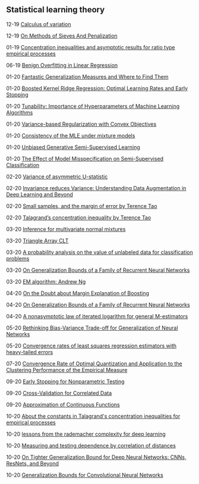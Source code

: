 
Statistical learning theory
------

12-19 [Calculus of variation](https://www.reed.edu/physics/faculty/wheeler/documents/Classical%20Field%20Theory/Class%20Notes/Field%20Theory%20Chapter%205.pdf)

12-19 [On Methods of Sieves And Penalization](https://projecteuclid.org/download/pdf_1/euclid.aos/1030741085)

01-19 [Concentration inequalities and asymptotic results for ratio type empirical processes](https://projecteuclid.org/euclid.aop/1151418495)

06-19 [Benign Overfitting in Linear Regression](https://arxiv.org/abs/1906.11300)

01-20 [Fantastic Generalization Measures and Where to Find Them](https://arxiv.org/pdf/1912.02178.pdf)

01-20 [Boosted Kernel Ridge Regression: Optimal Learning Rates and Early Stopping](http://www.jmlr.org/papers/volume20/18-063/18-063.pdf)

01-20 [Tunability: Importance of Hyperparameters of Machine Learning Algorithms](http://www.jmlr.org/papers/volume20/18-444/18-444.pdf)

01-20 [Variance-based Regularization with Convex Objectives](http://www.jmlr.org/papers/volume20/17-750/17-750.pdf)

01-20 [Consistency of the MLE under mixture models](https://arxiv.org/pdf/1607.01251.pdf)

01-20 [Unbiased Generative Semi-Supervised Learning](http://jmlr.csail.mit.edu/papers/volume15/foxroberts14a/foxroberts14a.pdf)

01-20 [The Effect of Model Misspecification on Semi-Supervised Classification](https://ieeexplore.ieee.org/document/5728822)

02-20 [Variance of asymmetric U-statistic](https://www.stat.berkeley.edu/~bartlett/courses/2013spring-stat210b/notes/5notes.pdf)

02-20 [Invariance reduces Variance: Understanding Data Augmentation in Deep Learning and Beyond](https://arxiv.org/pdf/1907.10905.pdf)

02-20 [Small samples, and the margin of error by Terence Tao](https://terrytao.wordpress.com/2008/10/10/small-samples-and-the-margin-of-error/)

02-20 [Talagrand’s concentration inequality by Terence Tao](https://terrytao.wordpress.com/2009/06/09/talagrands-concentration-inequality/)

03-20 [Inference for multivariate normal mixtures](https://www.sciencedirect.com/science/article/pii/S0047259X08002728)

03-20 [Triangle Array CLT](https://www.stat.berkeley.edu/users/pitman/s205f02/lecture10.pdf)

03-20 [A probability analysis on the value of unlabeled data for classification problems](http://tongzhang-ml.org/papers/icml00-unlabeled.pdf)

03-20 [On Generalization Bounds of a Family of Recurrent Neural Networks](https://arxiv.org/pdf/1910.12947.pdf)

03-20 [EM algorithm: Andrew Ng](http://cs229.stanford.edu/notes/cs229-notes8.pdf)

04-20 [On the Doubt about Margin Explanation of Boosting](https://arxiv.org/pdf/1009.3613.pdf)

04-20 [On Generalization Bounds of a Family of Recurrent Neural Networks](https://arxiv.org/pdf/1910.12947.pdf)

04-20 [A nonasymptotic law of iterated logarithm for general M-estimators](https://arxiv.org/pdf/1903.06576.pdf)

05-20 [Rethinking Bias-Variance Trade-off for Generalization of Neural Networks](https://arxiv.org/pdf/2002.11328.pdf)

05-20 [Convergence rates of least squares regression estimators with heavy-tailed errors
](https://www.stat.washington.edu/jaw/JAW-papers/jaw-han.aos.2019.pdf)

07-20 [Convergence Rate of Optimal Quantization and Application to the Clustering Performance of the Empirical Measure](http://jmlr.org/papers/volume21/18-804/18-804.pdf)

09-20 [Early Stopping for Nonparametric Testing](https://arxiv.org/pdf/1805.09950.pdf)

09-20 [Cross-Validation for Correlated Data](https://www.tandfonline.com/doi/full/10.1080/01621459.2020.1801451)

09-20 [Approximation of Continuous Functions](https://www.math.tamu.edu/~francis.narcowich/m641/m641_notes/continuous2014.pdf)

10-20 [About the constants in Talagrand's concentration inequalities for empirical processes](https://projecteuclid.org/download/pdf_1/euclid.aop/1019160263)

10-20 [lessons from the rademacher complexity for deep learning](https://openreview.net/pdf/P7Vk63koAhKvjNORtJzZ.pdf)

10-20 [Measuring and testing dependence by correlation of distances](https://arxiv.org/pdf/0803.4101v1.pdf)

10-20 [On Tighter Generalization Bound for Deep Neural Networks: CNNs, ResNets, and Beyond](https://openreview.net/pdf?id=SJzwvoCqF7)

10-20 [Generalization Bounds for Convolutional Neural Networks](https://arxiv.org/abs/1910.01487)